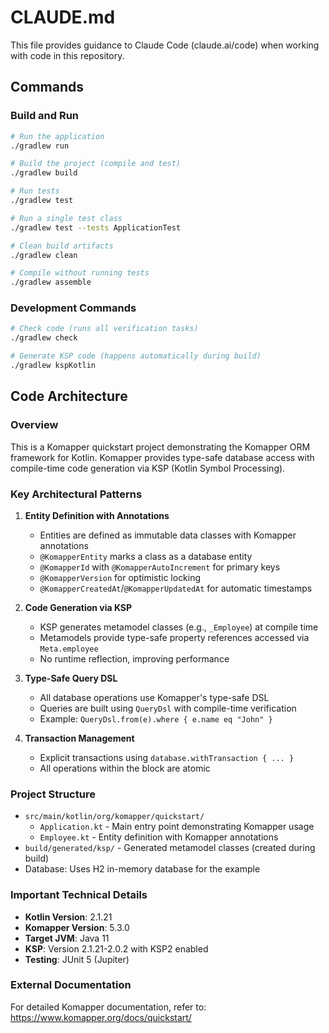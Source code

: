 # CLAUDE.md

This file provides guidance to Claude Code (claude.ai/code) when working with code in this repository.

## Commands

### Build and Run
```bash
# Run the application
./gradlew run

# Build the project (compile and test)
./gradlew build

# Run tests
./gradlew test

# Run a single test class
./gradlew test --tests ApplicationTest

# Clean build artifacts
./gradlew clean

# Compile without running tests
./gradlew assemble
```

### Development Commands
```bash
# Check code (runs all verification tasks)
./gradlew check

# Generate KSP code (happens automatically during build)
./gradlew kspKotlin
```

## Code Architecture

### Overview
This is a Komapper quickstart project demonstrating the Komapper ORM framework for Kotlin. Komapper provides type-safe database access with compile-time code generation via KSP (Kotlin Symbol Processing).

### Key Architectural Patterns

1. **Entity Definition with Annotations**
   - Entities are defined as immutable data classes with Komapper annotations
   - `@KomapperEntity` marks a class as a database entity
   - `@KomapperId` with `@KomapperAutoIncrement` for primary keys
   - `@KomapperVersion` for optimistic locking
   - `@KomapperCreatedAt`/`@KomapperUpdatedAt` for automatic timestamps

2. **Code Generation via KSP**
   - KSP generates metamodel classes (e.g., `_Employee`) at compile time
   - Metamodels provide type-safe property references accessed via `Meta.employee`
   - No runtime reflection, improving performance

3. **Type-Safe Query DSL**
   - All database operations use Komapper's type-safe DSL
   - Queries are built using `QueryDsl` with compile-time verification
   - Example: `QueryDsl.from(e).where { e.name eq "John" }`

4. **Transaction Management**
   - Explicit transactions using `database.withTransaction { ... }`
   - All operations within the block are atomic

### Project Structure

- `src/main/kotlin/org/komapper/quickstart/`
  - `Application.kt` - Main entry point demonstrating Komapper usage
  - `Employee.kt` - Entity definition with Komapper annotations
- `build/generated/ksp/` - Generated metamodel classes (created during build)
- Database: Uses H2 in-memory database for the example

### Important Technical Details

- **Kotlin Version**: 2.1.21
- **Komapper Version**: 5.3.0
- **Target JVM**: Java 11
- **KSP**: Version 2.1.21-2.0.2 with KSP2 enabled
- **Testing**: JUnit 5 (Jupiter)

### External Documentation
For detailed Komapper documentation, refer to: https://www.komapper.org/docs/quickstart/